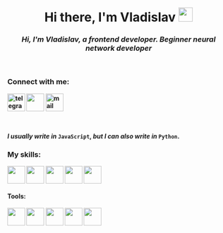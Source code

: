 <h1 align="center">Hi there, I'm <b>Vladislav</b>
<img src="https://github.com/blackcater/blackcater/raw/main/images/Hi.gif" height="32"/></h1>
<h3 align="center"><i>Hi, I'm <strong>Vladislav, a frontend developer. Beginner neural network developer</i></h3>
<br>
<h3>Connect with me:</h3>

<p>
  <a href="https://t.me/vlavsa" target="blank"><img width="40px" height="40px" src="https://img.icons8.com/fluency/48/telegram-app.png" alt="telegram-app"/></a>
  <a href="https://leetcode.com/u/vlavsa/" target="blank"><img width="40px" height="40px" src="https://img.icons8.com/external-tal-revivo-shadow-tal-revivo/48/external-level-up-your-coding-skills-and-quickly-land-a-job-logo-shadow-tal-revivo.png"/></a>
  <a href="mailto:vlavsa@yandex.ru" target="blank"><img width="40px" height="40px" src="https://img.icons8.com/3d-fluency/94/mail.png" alt="mail"/></a>
</p>

<br>

*I usually write in* `JavaScript`, *but I can also write in* `Python`.

<h3>My skills:</h3>
<p>
  <img align="center" height="40px" src="https://cdn.jsdelivr.net/gh/devicons/devicon@latest/icons/python/python-original.svg" />
  <img align="center" height="40px" src="https://cdn.jsdelivr.net/gh/devicons/devicon@latest/icons/javascript/javascript-original.svg" />
  <img align="center" height="40px" src="https://cdn.jsdelivr.net/gh/devicons/devicon@latest/icons/html5/html5-original.svg" />
  <img align="center" height="40px" src="https://cdn.jsdelivr.net/gh/devicons/devicon@latest/icons/css3/css3-original.svg" />
  <img align="center" height="40px" src="https://cdn.jsdelivr.net/gh/devicons/devicon@latest/icons/sass/sass-original.svg" />
</p>
<h4>Tools:</h4>
<p>
  <img align="center" height="40px" src="https://cdn.jsdelivr.net/gh/devicons/devicon@latest/icons/express/express-original.svg" />
  <img align="center" height="40px" src="https://cdn.jsdelivr.net/gh/devicons/devicon@latest/icons/react/react-original.svg" />
  <img align="center" height="40px" src="https://cdn.jsdelivr.net/gh/devicons/devicon@latest/icons/sequelize/sequelize-original.svg" />
  <img align="center" height="40px" src="https://cdn.jsdelivr.net/gh/devicons/devicon@latest/icons/linux/linux-original.svg" />
  <img align="center" height="40px" src="https://cdn.jsdelivr.net/gh/devicons/devicon@latest/icons/git/git-original.svg" />
</p>



